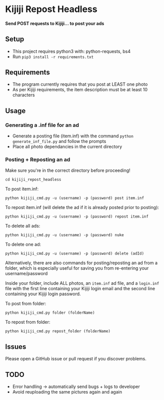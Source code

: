 # Kijiji Repost Headless

#### Send  POST requests to Kijiji... to post your ads

## Setup
- This project requires python3 with: python-requests, bs4
- Run `pip3 install -r requirements.txt`

## Requirements
- The program currently requires that you post at LEAST one photo
- As per Kijiji requirements, the item description must be at least 10 characters

## Usage

### Generating a .inf file for an ad
- Generate a posting file (item.inf) with the command `python generate_inf_file.py` and follow the prompts
- Place all photo dependancies in the current directory

### Posting + Reposting an ad
Make sure you're in the correct directory before proceeding!

`cd kijiji_repost_headless`

To post item.inf:

`python kijiji_cmd.py -u (username) -p (password) post item.inf`

To repost item.inf (will delete the ad if it is already posted prior to posting):

`python kijiji_cmd.py -u (username) -p (password) repost item.inf`

To delete all ads:

`python kijiji_cmd.py -u (username) -p (password) nuke`

To delete one ad:

`python kijiji_cmd.py -u (username) -p (password) delete (adId)`

Alternatively, there are also commands for posting/reposting an ad from a folder, which is especially useful for saving you from re-entering your username/password 

Inside your folder, include ALL photos, an `item.inf` ad file, and a `login.inf` file with the first line containing your Kijiji login email and the second line containing your Kijiji login password.

To post from folder:

`python kijiji_cmd.py folder (folderName)`

To repost from folder:

`python kijiji_cmd.py repost_folder (folderName)`

## Issues
Please open a GitHub issue or pull request if you discover problems.

## TODO
- Error handling -> automatically send bugs + logs to developer
- Avoid reuploading the same pictures again and again

